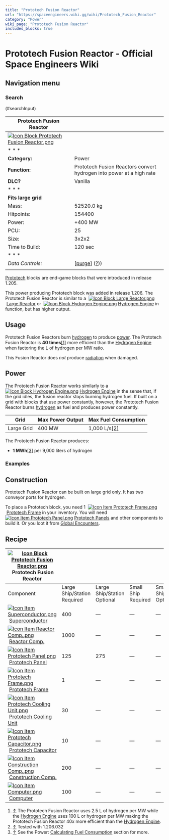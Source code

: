 ```yaml
---
title: "Prototech Fusion Reactor"
url: "https://spaceengineers.wiki.gg/wiki/Prototech_Fusion_Reactor"
category: "Power"
wiki_page: "Prototech Fusion Reactor"
includes_blocks: true
---
```


# Prototech Fusion Reactor - Official Space Engineers Wiki

## Navigation menu

### Search

(#searchInput)

| Prototech Fusion Reactor |     |
| --- | --- |
| [![Icon Block Prototech Fusion Reactor.png](https://spaceengineers.wiki.gg/images/Icon_Block_Prototech_Fusion_Reactor.png?be3c42)](https://spaceengineers.wiki.gg/wiki/File:Icon_Block_Prototech_Fusion_Reactor.png) |     |
| * * * |     |
| **Category:** | Power |
| **Function:** | Prototech Fusion Reactors convert hydrogen into power at a high rate |
| **DLC?** | Vanilla |
| * * * |     |
| **Fits large grid** |     |
| Mass: | 52520.0 kg |
| Hitpoints: | 154400 |
| Power: | +400 MW |
| PCU: | 25  |
| Size: | 3x2x2 |
| Time to Build: | 120 sec |
| * * * |     |
| _Data Controls:_ | \[[purge](https://spaceengineers.wiki.gg/wiki/Prototech_Fusion_Reactor?action=purge)\] ([?](https://spaceengineers.wiki.gg/wiki/Template:Info_Block))) |
|     |     |

[Prototech](https://spaceengineers.wiki.gg/wiki/Prototech "Prototech") blocks are end-game blocks that were introduced in release 1.205.

This power producing Prototech block was added in release 1.206. The Prototech Fusion Reactor is similar to a  [![Icon Block Large Reactor.png](https://spaceengineers.wiki.gg/images/thumb/Icon_Block_Large_Reactor.png/21px-Icon_Block_Large_Reactor.png?f77bf9)](https://spaceengineers.wiki.gg/wiki/Large_Reactor "Large Reactor") [Large Reactor](https://spaceengineers.wiki.gg/wiki/Large_Reactor "Large Reactor") or  [![Icon Block Hydrogen Engine.png](https://spaceengineers.wiki.gg/images/thumb/Icon_Block_Hydrogen_Engine.png/21px-Icon_Block_Hydrogen_Engine.png?7bc9a7)](https://spaceengineers.wiki.gg/wiki/Hydrogen_Engine "Hydrogen Engine") [Hydrogen Engine](https://spaceengineers.wiki.gg/wiki/Hydrogen_Engine "Hydrogen Engine") in function, but has higher output.

## Usage

Prototech Fusion Reactors burn [hydrogen](https://spaceengineers.wiki.gg/wiki/Hydrogen "Hydrogen") to produce [power](https://spaceengineers.wiki.gg/wiki/Power "Power"). The Prototech Fusion Reactor is **40 times**[\[1\]](#cite_note-Fusion_Efficiency-1) more efficient than the [Hydrogen Engine](https://spaceengineers.wiki.gg/wiki/Hydrogen_Engine "Hydrogen Engine") when factoring the L of hydrogen per MW ratio.

This Fusion Reactor does _not_ produce [radiation](https://spaceengineers.wiki.gg/wiki/Radiation "Radiation") when damaged.

## Power

The Prototech Fusion Reactor works similarly to a  [![Icon Block Hydrogen Engine.png](https://spaceengineers.wiki.gg/images/thumb/Icon_Block_Hydrogen_Engine.png/21px-Icon_Block_Hydrogen_Engine.png?7bc9a7)](https://spaceengineers.wiki.gg/wiki/Hydrogen_Engine "Hydrogen Engine") [Hydrogen Engine](https://spaceengineers.wiki.gg/wiki/Hydrogen_Engine "Hydrogen Engine") in the sense that, if the grid idles, the fusion reactor stops burning hydrogen fuel. If built on a grid with blocks that use power constantly, however, the Prototech Fusion Reactor burns [hydrogen](https://spaceengineers.wiki.gg/wiki/Hydrogen "Hydrogen") as fuel and produces power constantly.

| Grid | Max Power Output | Max Fuel Consumption |
| --- | --- | --- |
| Large Grid | 400 MW | 1,000 L/s[\[2\]](#cite_note-1.206.032-2) |

The Prototech Fusion Reactor produces:

*   **1 MWh**[\[3\]](#cite_note-Fuel_Consumption-3) per 9,000 liters of hydrogen

### Examples

## Construction

Prototech Fusion Reactor can be built on large grid only. It has two conveyor ports for hydrogen.

To place a Prototech block, you need 1  [![Icon Item Prototech Frame.png](https://spaceengineers.wiki.gg/images/thumb/Icon_Item_Prototech_Frame.png/21px-Icon_Item_Prototech_Frame.png?3cac18)](https://spaceengineers.wiki.gg/wiki/Prototech_Frame "Prototech Frame") [Prototech Frame](https://spaceengineers.wiki.gg/wiki/Prototech_Frame "Prototech Frame") in your inventory. You will need  [![Icon Item Prototech Panel.png](https://spaceengineers.wiki.gg/images/thumb/Icon_Item_Prototech_Panel.png/21px-Icon_Item_Prototech_Panel.png?f14e17)](https://spaceengineers.wiki.gg/wiki/Prototech_Panel "Prototech Panel") [Prototech Panels](https://spaceengineers.wiki.gg/wiki/Prototech_Panel "Prototech Panel") and other components to build it. Or you loot it from [Global Encounters](https://spaceengineers.wiki.gg/wiki/Global_Encounters "Global Encounters").

## Recipe

| [![Icon Block Prototech Fusion Reactor.png](https://spaceengineers.wiki.gg/images/thumb/Icon_Block_Prototech_Fusion_Reactor.png/21px-Icon_Block_Prototech_Fusion_Reactor.png?be3c42)](https://spaceengineers.wiki.gg/wiki/Prototech_Fusion_Reactor "Prototech Fusion Reactor") Prototech Fusion Reactor |     |     |     |     |
| --- | --- | --- | --- | --- |
| Component | Large Ship/Station  <br>Required | Large Ship/Station  <br>Optional | Small Ship  <br>Required | Small Ship  <br>Optional |
| [![Icon Item Superconductor.png](https://spaceengineers.wiki.gg/images/thumb/Icon_Item_Superconductor.png/21px-Icon_Item_Superconductor.png?b28dbd)](https://spaceengineers.wiki.gg/wiki/Superconductor "Superconductor") [Superconductor](https://spaceengineers.wiki.gg/wiki/Superconductor "Superconductor") | 400 | —   | —   | —   |
| [![Icon Item Reactor Comp..png](https://spaceengineers.wiki.gg/images/thumb/Icon_Item_Reactor_Comp..png/21px-Icon_Item_Reactor_Comp..png?a4057b)](https://spaceengineers.wiki.gg/wiki/Reactor_Comp. "Reactor Comp.") [Reactor Comp.](https://spaceengineers.wiki.gg/wiki/Reactor_Comp. "Reactor Comp.") | 1000 | —   | —   | —   |
| [![Icon Item Prototech Panel.png](https://spaceengineers.wiki.gg/images/thumb/Icon_Item_Prototech_Panel.png/21px-Icon_Item_Prototech_Panel.png?f14e17)](https://spaceengineers.wiki.gg/wiki/Prototech_Panel "Prototech Panel") [Prototech Panel](https://spaceengineers.wiki.gg/wiki/Prototech_Panel "Prototech Panel") | 125 | 275 | —   | —   |
| [![Icon Item Prototech Frame.png](https://spaceengineers.wiki.gg/images/thumb/Icon_Item_Prototech_Frame.png/21px-Icon_Item_Prototech_Frame.png?3cac18)](https://spaceengineers.wiki.gg/wiki/Prototech_Frame "Prototech Frame") [Prototech Frame](https://spaceengineers.wiki.gg/wiki/Prototech_Frame "Prototech Frame") | 1   | —   | —   | —   |
| [![Icon Item Prototech Cooling Unit.png](https://spaceengineers.wiki.gg/images/thumb/Icon_Item_Prototech_Cooling_Unit.png/21px-Icon_Item_Prototech_Cooling_Unit.png?d0b542)](https://spaceengineers.wiki.gg/wiki/Prototech_Cooling_Unit "Prototech Cooling Unit") [Prototech Cooling Unit](https://spaceengineers.wiki.gg/wiki/Prototech_Cooling_Unit "Prototech Cooling Unit") | 30  | —   | —   | —   |
| [![Icon Item Prototech Capacitor.png](https://spaceengineers.wiki.gg/images/thumb/Icon_Item_Prototech_Capacitor.png/21px-Icon_Item_Prototech_Capacitor.png?6bb4ed)](https://spaceengineers.wiki.gg/wiki/Prototech_Capacitor "Prototech Capacitor") [Prototech Capacitor](https://spaceengineers.wiki.gg/wiki/Prototech_Capacitor "Prototech Capacitor") | 10  | —   | —   | —   |
| [![Icon Item Construction Comp..png](https://spaceengineers.wiki.gg/images/thumb/Icon_Item_Construction_Comp..png/21px-Icon_Item_Construction_Comp..png?cdc26f)](https://spaceengineers.wiki.gg/wiki/Construction_Comp. "Construction Comp.") [Construction Comp.](https://spaceengineers.wiki.gg/wiki/Construction_Comp. "Construction Comp.") | 200 | —   | —   | —   |
| [![Icon Item Computer.png](https://spaceengineers.wiki.gg/images/thumb/Icon_Item_Computer.png/21px-Icon_Item_Computer.png?65c1a4)](https://spaceengineers.wiki.gg/wiki/Computer "Computer") [Computer](https://spaceengineers.wiki.gg/wiki/Computer "Computer") | 100 | —   | —   | —   |

1.  [↑](#cite_ref-Fusion_Efficiency_1-0 "Jump up") The Prototech Fusion Reactor uses 2.5 L of hydrogen per MW while the [Hydrogen Engine](https://spaceengineers.wiki.gg/wiki/Hydrogen_Engine "Hydrogen Engine") uses 100 L or hydrogen per MW making the Prototech Fusion Reactor 40x more efficient than the [Hydrogen Engine](https://spaceengineers.wiki.gg/wiki/Hydrogen_Engine "Hydrogen Engine").
2.  [↑](#cite_ref-1.206.032_2-0 "Jump up") Tested with 1.206.032
3.  [↑](#cite_ref-Fuel_Consumption_3-0 "Jump up") See the Power: [Calculating Fuel Consumption](https://spaceengineers.wiki.gg/wiki/Power#Calculate_Fuel_Consumption "Power") section for more.